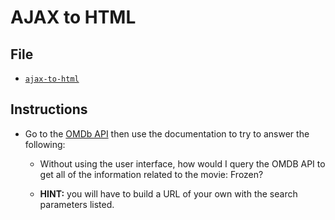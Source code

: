 # AJAX to HTML

## File

* [`ajax-to-html`](Unsolved/ajax-to-html.html)

## Instructions

* Go to the [OMDb API](http://www.omdbapi.com/) then use the documentation to try to answer the following:

  * Without using the user interface, how would I query the OMDB API to get all of the information related to the movie: Frozen?

  * **HINT:** you will have to build a URL of your own with the search parameters listed.
